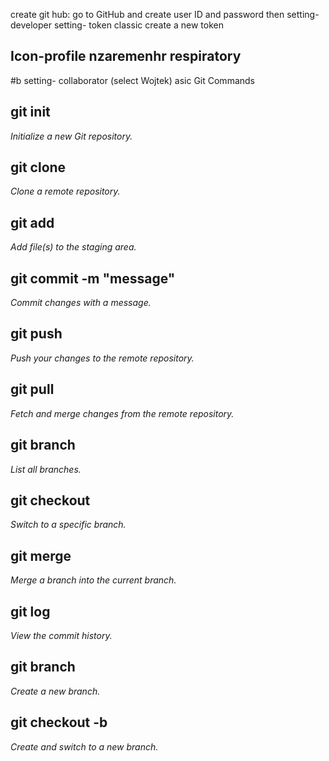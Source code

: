 create git hub: go to GitHub and create user ID and password then setting-developer setting- token classic create a new token

## Icon-profile nzaremenhr respiratory
#b setting- collaborator (select Wojtek)
asic Git Commands

## git init
*Initialize a new Git repository.*

## git clone <repo-url>
*Clone a remote repository.*

## git add <file>
*Add file(s) to the staging area.*

## git commit -m "message"
*Commit changes with a message.*

## git push
*Push your changes to the remote repository.*

## git pull
*Fetch and merge changes from the remote repository.*

## git branch
*List all branches.*

## git checkout <branch>
*Switch to a specific branch.*

## git merge <branch>
*Merge a branch into the current branch.*

## git log
*View the commit history.*

## git branch <new-branch>
*Create a new branch.*

## git checkout -b <new-branch>
*Create and switch to a new branch.*

